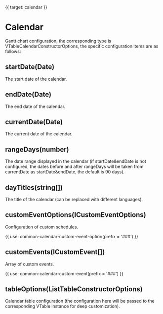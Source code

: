 {{ target: calendar }}

# Calendar

Gantt chart configuration, the corresponding type is VTableCalendarConstructorOptions, the specific configuration items are as follows:

## startDate(Date)

The start date of the calendar.

## endDate(Date)

The end date of the calendar.

## currentDate(Date)

The current date of the calendar.

## rangeDays(number)

The date range displayed in the calendar (if startDate&endDate is not configured, the dates before and after rangeDays will be taken from currentDate as startDate&endDate, the default is 90 days).

## dayTitles(string[])

The title of the calendar (can be replaced with different languages).

## customEventOptions(ICustomEventOptions)

Configuration of custom schedules.

{{ use: common-calendar-custom-event-option(prefix = '###') }}

## customEvents(ICustomEvent[])

Array of custom events.

{{ use: common-calendar-custom-event(prefix = '###') }}

## tableOptions(ListTableConstructorOptions)

Calendar table configuration (the configuration here will be passed to the corresponding VTable instance for deep customization).